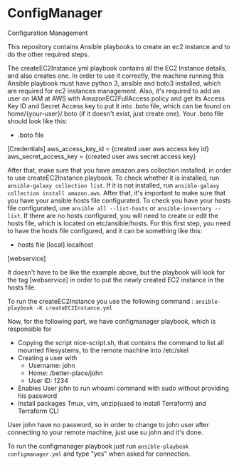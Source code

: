# ConfigManager
Configuration Management

This repository contains Ansible playbooks to create an ec2 instance and to do the other required steps.

The createEC2Instance.yml playbook contains all the EC2 Instance details, and also creates one. In order to use it correctly, the machine running this Ansible playbook must have python 3, ansible and boto3 installed, which are required for ec2 instances management. Also, it's required to add an user on IAM at AWS with AmazonEC2FullAccess policy and get its Access Key ID and Secret Access key to put it into .boto file, which can be found on home/{your-user}/.boto (if it doesn't exist, just create one). Your .boto file should look like this:

- .boto file

[Credentials]
aws_access_key_id = {created user aws access key id}
aws_secret_access_key = {created user aws secret access key}

After that, make sure that you have amazon.aws collection installed, in order to use createEC2Instance playbook. To check whether it is installed, run `ansible-galaxy collection list`. If it is not installed, run `ansible-galaxy collection install amazon.aws`. After that, it's important to make sure that you have your ansible hosts file configurated. To check you have your hosts file configurated, use `ansible all --list-hosts` or `ansible-inventory --list`. If there are no hosts configured, you will need to create or edit the hosts file, which is located on etc/ansible/hosts. For this first step, you need to have the hosts file configured, and it can be something like this:

- hosts file
[local]
localhost

[webservice]

It doesn't have to be like the example above, but the playbook will look for the tag [webservice] in order to put the newly created EC2 instance in the hosts file.

To run the createEC2Instance you use the following command : `ansible-playbook -K createEC2Instance.yml`

Now, for the following part, we have configmanager playbook, which is responsible for
- Copying the script nice-script.sh, that contains the command to list all mounted filesystems, to the remote machine into /etc/skel
- Creating a user with
    - Username: john
    - Home: /better-place/john
    - User ID: 1234
- Enables User john to run whoami command with sudo without providing his password
- Install packages Tmux, vim, unzip(used to install Terraform) and Terraform CLI

User john have no password, so in order to change to john user after connecting to your remote machine, just use su john and it's done.

To run the configmanager playbook just run `ansible-playbook configmanager.yml` and type "yes" when asked for connection.
